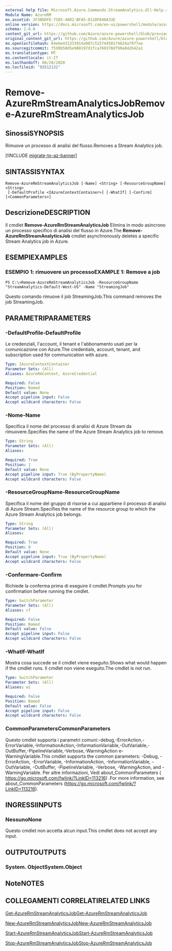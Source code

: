 ```yaml
---
external help file: Microsoft.Azure.Commands.StreamAnalytics.dll-Help.xml
Module Name: AzureRM
ms.assetid: 2F3BDDFE-7585-4802-BFA5-D110F846A33E
online version: https://docs.microsoft.com/en-us/powershell/module/azurerm.streamanalytics/remove-azurermstreamanalyticsjob
schema: 2.0.0
content_git_url: https://github.com/Azure/azure-powershell/blob/preview/src/ResourceManager/StreamAnalytics/Commands.StreamAnalytics/help/Remove-AzureRmStreamAnalyticsJob.md
original_content_git_url: https://github.com/Azure/azure-powershell/blob/preview/src/ResourceManager/StreamAnalytics/Commands.StreamAnalytics/help/Remove-AzureRmStreamAnalyticsJob.md
ms.openlocfilehash: 64ebe431333914a907c515744501f4624a7977ae
ms.sourcegitcommit: f599b50d5e980197d1fca769378df90a842b42a1
ms.translationtype: MT
ms.contentlocale: it-IT
ms.lasthandoff: 08/20/2020
ms.locfileid: "93512131"
---
```

# <span data-ttu-id="27e04-101">Remove-AzureRmStreamAnalyticsJob</span><span class="sxs-lookup"><span data-stu-id="27e04-101">Remove-AzureRmStreamAnalyticsJob</span></span>

## <span data-ttu-id="27e04-102">Sinossi</span><span class="sxs-lookup"><span data-stu-id="27e04-102">SYNOPSIS</span></span>
<span data-ttu-id="27e04-103">Rimuove un processo di analisi del flusso.</span><span class="sxs-lookup"><span data-stu-id="27e04-103">Removes a Stream Analytics job.</span></span>

[!INCLUDE [migrate-to-az-banner](../../includes/migrate-to-az-banner.md)]

## <span data-ttu-id="27e04-104">SINTASSI</span><span class="sxs-lookup"><span data-stu-id="27e04-104">SYNTAX</span></span>

```
Remove-AzureRmStreamAnalyticsJob [-Name] <String> [-ResourceGroupName] <String>
 [-DefaultProfile <IAzureContextContainer>] [-WhatIf] [-Confirm] [<CommonParameters>]
```

## <span data-ttu-id="27e04-105">Descrizione</span><span class="sxs-lookup"><span data-stu-id="27e04-105">DESCRIPTION</span></span>
<span data-ttu-id="27e04-106">Il cmdlet **Remove-AzureRmStreamAnalyticsJob** Elimina in modo asincrono un processo specifico di analisi del flusso in Azure.</span><span class="sxs-lookup"><span data-stu-id="27e04-106">The **Remove-AzureRmStreamAnalyticsJob** cmdlet asynchronously deletes a specific Stream Analytics job in Azure.</span></span>

## <span data-ttu-id="27e04-107">ESEMPI</span><span class="sxs-lookup"><span data-stu-id="27e04-107">EXAMPLES</span></span>

### <span data-ttu-id="27e04-108">ESEMPIO 1: rimuovere un processo</span><span class="sxs-lookup"><span data-stu-id="27e04-108">EXAMPLE 1: Remove a job</span></span>
```
PS C:\>Remove-AzureRmStreamAnalyticsJob -ResourceGroupName "StreamAnalytics-Default-West-US" -Name "StreamingJob"
```

<span data-ttu-id="27e04-109">Questo comando rimuove il job StreamingJob.</span><span class="sxs-lookup"><span data-stu-id="27e04-109">This command removes the job StreamingJob.</span></span>

## <span data-ttu-id="27e04-110">PARAMETRI</span><span class="sxs-lookup"><span data-stu-id="27e04-110">PARAMETERS</span></span>

### <span data-ttu-id="27e04-111">-DefaultProfile</span><span class="sxs-lookup"><span data-stu-id="27e04-111">-DefaultProfile</span></span>
<span data-ttu-id="27e04-112">Le credenziali, l'account, il tenant e l'abbonamento usati per la comunicazione con Azure.</span><span class="sxs-lookup"><span data-stu-id="27e04-112">The credentials, account, tenant, and subscription used for communication with azure.</span></span>

```yaml
Type: IAzureContextContainer
Parameter Sets: (All)
Aliases: AzureRmContext, AzureCredential

Required: False
Position: Named
Default value: None
Accept pipeline input: False
Accept wildcard characters: False
```

### <span data-ttu-id="27e04-113">-Nome</span><span class="sxs-lookup"><span data-stu-id="27e04-113">-Name</span></span>
<span data-ttu-id="27e04-114">Specifica il nome del processo di analisi di Azure Stream da rimuovere.</span><span class="sxs-lookup"><span data-stu-id="27e04-114">Specifies the name of the Azure Stream Analytics job to remove.</span></span>

```yaml
Type: String
Parameter Sets: (All)
Aliases: 

Required: True
Position: 1
Default value: None
Accept pipeline input: True (ByPropertyName)
Accept wildcard characters: False
```

### <span data-ttu-id="27e04-115">-ResourceGroupName</span><span class="sxs-lookup"><span data-stu-id="27e04-115">-ResourceGroupName</span></span>
<span data-ttu-id="27e04-116">Specifica il nome del gruppo di risorse a cui appartiene il processo di analisi di Azure Stream.</span><span class="sxs-lookup"><span data-stu-id="27e04-116">Specifies the name of the resource group to which the Azure Stream Analytics job belongs.</span></span>

```yaml
Type: String
Parameter Sets: (All)
Aliases: 

Required: True
Position: 0
Default value: None
Accept pipeline input: True (ByPropertyName)
Accept wildcard characters: False
```

### <span data-ttu-id="27e04-117">-Confermare</span><span class="sxs-lookup"><span data-stu-id="27e04-117">-Confirm</span></span>
<span data-ttu-id="27e04-118">Richiede la conferma prima di eseguire il cmdlet.</span><span class="sxs-lookup"><span data-stu-id="27e04-118">Prompts you for confirmation before running the cmdlet.</span></span>

```yaml
Type: SwitchParameter
Parameter Sets: (All)
Aliases: cf

Required: False
Position: Named
Default value: False
Accept pipeline input: False
Accept wildcard characters: False
```

### <span data-ttu-id="27e04-119">-WhatIf</span><span class="sxs-lookup"><span data-stu-id="27e04-119">-WhatIf</span></span>
<span data-ttu-id="27e04-120">Mostra cosa succede se il cmdlet viene eseguito.</span><span class="sxs-lookup"><span data-stu-id="27e04-120">Shows what would happen if the cmdlet runs.</span></span>
<span data-ttu-id="27e04-121">Il cmdlet non viene eseguito.</span><span class="sxs-lookup"><span data-stu-id="27e04-121">The cmdlet is not run.</span></span>

```yaml
Type: SwitchParameter
Parameter Sets: (All)
Aliases: wi

Required: False
Position: Named
Default value: False
Accept pipeline input: False
Accept wildcard characters: False
```

### <span data-ttu-id="27e04-122">CommonParameters</span><span class="sxs-lookup"><span data-stu-id="27e04-122">CommonParameters</span></span>
<span data-ttu-id="27e04-123">Questo cmdlet supporta i parametri comuni:-debug,-ErrorAction,-ErrorVariable,-InformationAction,-InformationVariable,-OutVariable,-OutBuffer,-PipelineVariable,-Verbose,-WarningAction e-WarningVariable.</span><span class="sxs-lookup"><span data-stu-id="27e04-123">This cmdlet supports the common parameters: -Debug, -ErrorAction, -ErrorVariable, -InformationAction, -InformationVariable, -OutVariable, -OutBuffer, -PipelineVariable, -Verbose, -WarningAction, and -WarningVariable.</span></span> <span data-ttu-id="27e04-124">Per altre informazioni, Vedi about_CommonParameters ( https://go.microsoft.com/fwlink/?LinkID=113216) .</span><span class="sxs-lookup"><span data-stu-id="27e04-124">For more information, see about_CommonParameters (https://go.microsoft.com/fwlink/?LinkID=113216).</span></span>

## <span data-ttu-id="27e04-125">INGRESSI</span><span class="sxs-lookup"><span data-stu-id="27e04-125">INPUTS</span></span>

### <span data-ttu-id="27e04-126">Nessuno</span><span class="sxs-lookup"><span data-stu-id="27e04-126">None</span></span>
<span data-ttu-id="27e04-127">Questo cmdlet non accetta alcun input.</span><span class="sxs-lookup"><span data-stu-id="27e04-127">This cmdlet does not accept any input.</span></span>

## <span data-ttu-id="27e04-128">OUTPUT</span><span class="sxs-lookup"><span data-stu-id="27e04-128">OUTPUTS</span></span>

### <span data-ttu-id="27e04-129">System. Object</span><span class="sxs-lookup"><span data-stu-id="27e04-129">System.Object</span></span>

## <span data-ttu-id="27e04-130">Note</span><span class="sxs-lookup"><span data-stu-id="27e04-130">NOTES</span></span>

## <span data-ttu-id="27e04-131">COLLEGAMENTI CORRELATI</span><span class="sxs-lookup"><span data-stu-id="27e04-131">RELATED LINKS</span></span>

[<span data-ttu-id="27e04-132">Get-AzureRmStreamAnalyticsJob</span><span class="sxs-lookup"><span data-stu-id="27e04-132">Get-AzureRmStreamAnalyticsJob</span></span>](./Get-AzureRmStreamAnalyticsJob.md)

[<span data-ttu-id="27e04-133">New-AzureRmStreamAnalyticsJob</span><span class="sxs-lookup"><span data-stu-id="27e04-133">New-AzureRmStreamAnalyticsJob</span></span>](./New-AzureRmStreamAnalyticsJob.md)

[<span data-ttu-id="27e04-134">Start-AzureRmStreamAnalyticsJob</span><span class="sxs-lookup"><span data-stu-id="27e04-134">Start-AzureRmStreamAnalyticsJob</span></span>](./Start-AzureRmStreamAnalyticsJob.md)

[<span data-ttu-id="27e04-135">Stop-AzureRmStreamAnalyticsJob</span><span class="sxs-lookup"><span data-stu-id="27e04-135">Stop-AzureRmStreamAnalyticsJob</span></span>](./Stop-AzureRmStreamAnalyticsJob.md)


